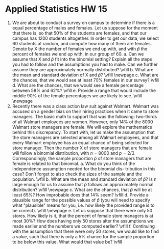 # Applied Statistics HW 15

1. We are about to conduct a survey on campus to determine if there is a equal percentage of males and females. Let us suppose for the moment that there is, so that 50% of the students are females, and that our campus has 1200 students altogether. In order to get our data, we select 60 students at random, and compute how many of them are females. Denote by X the number of females we end up with, and with $\hat{p}$ the percent of females we end up with, in our group of 60.
    a. Can we assume that X and $\hat{p}$ fit into the binomial setting? Explain all the steps you had to follow and the assumptions you had to make. Can we further assume they are approximately normally distributed?
    \vfill
    b. What are the mean and standard deviation of X and $\hat{p}$?
    \vfill
    \newpage
    c. What are the chances, that we would see at least 70% females in our survey?
    \vfill
    d. What are the chances, that we would see a female percentage between 58% and 62%?
    \vfill
    e. Provide a range that would include the middle 90% of the female percentages we are likely to see.
    \vfill
    \newpage
2. Recently there was a class action law suit against Walmart. Walmart was accused on a gender bias on their hiring practices when it came to store managers. The basic math to support that was the following: two-thirds of all Walmart employees are women. However, only 14% of the 8000 Walmart store managers are female. We will explore the mathematics behind this discrepancy. To start with, let us make the assumption that the store managers are selected among all Walmart employees, and that every Walmart employee has an equal chance of being selected for store manager. Then the number X of store managers that are female will follow a binomial distribution, with $n = 8000$ and $p = 2/3$. Correspondingly, the sample proportion $\hat{p}$ of store managers that are female is related to that binomial.
    a. What do you think of the independence assumption needed for the binomial dis- tribution in this case? Don’t forget to also check the sizes of the sample and the population.
    \vfill
    b. What are the mean and standard deviation of $\hat{p}$? Is n large enough for us to assume that $\hat{p}$ follows an approximately normal distribution?
    \vfill
    \newpage
    c. What are the chances, that $\hat{p}$ will be at least 65%? How improbable does that 14% seem?
    \vfill
    d. Provide a plausible range for the possible values of $\hat{p}$ (you will need to specify what "plausible" means for you, i.e. how likely the provided range is to be correct).
    \vfill
    \newpage
    e. Let us suppose that there were only 50 stores. How likely is it, that the percent of female store managers is at most 30%? How does having only 50 stores alter the assumptions we made earlier and the numbers we computed earlier?
    \vfill
    f. Continuing with the assumption that there were only 50 stores, we would like to find a value, such that there is only a 5% chance for the sample proportion to be below this value. What would that value be?
    \vfill
